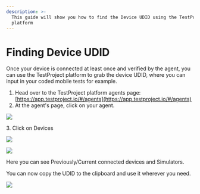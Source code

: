 ```yaml
---
description: >-
  This guide will show you how to find the Device UDID using the TestProject
  platform
---
```


# Finding Device UDID

Once your device is connected at least once and verified by the agent, you can use the TestProject platform to grab the device UDID, where you can input in your coded mobile tests for example.

1. Head over to the TestProject platform agents page: [https://app.testproject.io/#/agents](https://app.testproject.io/#/agents)
2. At the agent's page, click on your agent.

![](<../.gitbook/assets/image (259) (1) (1).png>)

&#x20;  3\. Click on Devices

![](<../.gitbook/assets/image (266).png>)

![](<../.gitbook/assets/image (267) (1) (1).png>)

Here you can see Previously/Current connected devices and Simulators.

You can now copy the UDID to the clipboard and use it wherever you need.

![](<../.gitbook/assets/image (268).png>)
